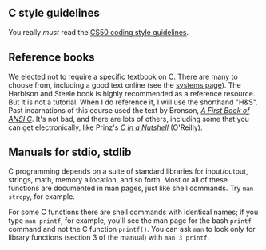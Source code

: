 ## C style guidelines

You really *must* read the [CS50 coding style guidelines](https://github.com/CS50Dartmouth21FS1/home/blob/main/logistics/style.md).

## Reference books

We elected not to require a specific textbook on C.
There are many to choose from, including a good text online (see the [systems page](https://github.com/CS50Dartmouth21FS1/home/blob/main/logistics/systems.md)).
The Harbison and Steele book is highly recommended as a reference resource.
But it is not a tutorial.
When I do reference it, I will use the shorthand "H&S".
Past incarnations of this course used the text by Bronson, *[A First Book of ANSI C](http://www.amazon.com/First-Book-Fourth-Introduction-Programming/dp/1418835560/ref=sr_1_1?ie=UTF8&qid=1326594741&sr=8-1)*.
It's not bad, and there are lots of others, including some that you can get electronically, like Prinz's *[C in a Nutshell](http://www.amazon.com/C-Nutshell-OReilly-ebook/dp/B0043GXMRK/ref=sr_1_2?ie=UTF8&qid=1326594935&sr=8-2)* (O'Reilly).

## Manuals for stdio, stdlib

C programming depends on a suite of standard libraries for input/output, strings, math, memory allocation, and so forth.
Most or all of these functions are documented in man pages, just like shell commands.
Try `man strcpy`, for example.

For some C functions there are shell commands with identical names; if you type `man printf`, for example, you'll see the man page for the bash `printf` command and not the C function `printf()`.
You can ask `man` to look only for library functions (section 3 of the manual) with `man 3 printf`.
